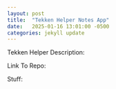 ```yaml
---
layout: post
title:  "Tekken Helper Notes App"
date:   2025-01-16 13:01:00 -0500
categories: jekyll update
---
```


Tekken Helper Description:

Link To Repo:

Stuff: